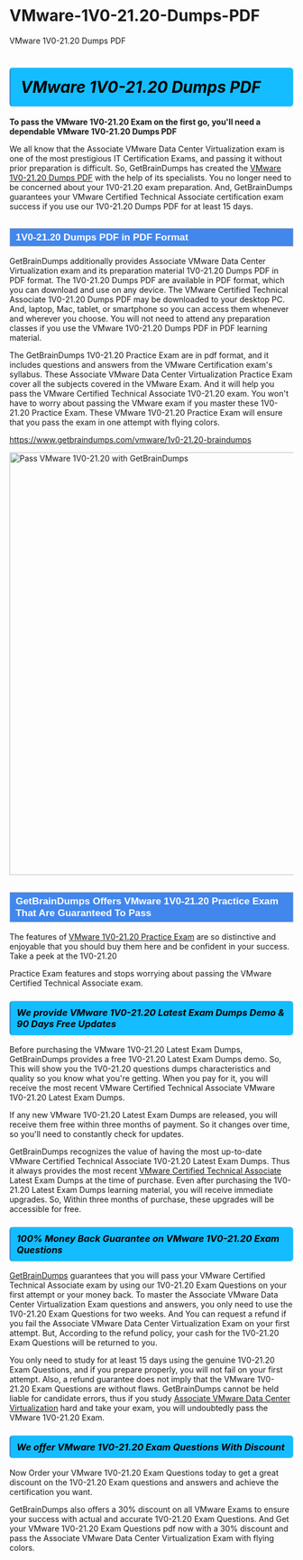 # VMware-1V0-21.20-Dumps-PDF
VMware 1V0-21.20 Dumps PDF
<h1><strong><span style="display: block; color: #000000; background: #14BDFF; border: 0.5px solid #AED6F1; border-left: 3px solid #3498DB; padding: .6em; border-radius: 6px;">                     <em>VMware 1V0-21.20 <span class="exam_variation">Dumps PDF</span> </em>                </span></strong>            </h1>                        <p><strong>To pass the VMware 1V0-21.20 Exam on the first go, you'll need a dependable VMware 1V0-21.20 <span class="exam_variation">Dumps PDF</span></strong></p>                        <p>We all know that the Associate VMware Data Center Virtualization exam is one of the most prestigious IT Certification Exams,             and passing it without prior preparation is difficult. So, GetBrainDumps has created the <a href="https://www.getbraindumps.com/vmware/1v0-21.20-braindumps">VMware 1V0-21.20 <span class="exam_variation">Dumps PDF</span></a> with the help of its specialists.             You no longer need to be concerned about your 1V0-21.20 exam preparation. And, GetBrainDumps guarantees your VMware Certified Technical Associate certification             exam success if you use our 1V0-21.20 <span class="exam_variation">Dumps PDF</span> for at least 15 days.</p>                        <h2 style="background: #4287ec; border: 1px solid #cccccc; padding: 5px 10px;">                <span style="color: #ffffff;">                    <span style="font-size: 11pt;">                        <span style="line-height: normal;">                            <span style="font-family: Calibri,sans-serif;">                                <strong>                                    <span style="font-size: 13.0pt;">1V0-21.20 <span class="exam_variation">Dumps PDF</span> in PDF Format</span>                                </strong>                            </span>                        </span>                    </span>                </span>            </h2>                        <p>GetBrainDumps additionally provides Associate VMware Data Center Virtualization exam and its preparation material 1V0-21.20 <span class="exam_variation">Dumps PDF</span> in PDF format.             The 1V0-21.20 <span class="exam_variation">Dumps PDF</span> are available in PDF format, which you can download and use on any device. The VMware Certified Technical Associate 1V0-21.20 <span class="exam_variation">Dumps PDF</span> may be downloaded             to your desktop PC. And, laptop, Mac, tablet, or smartphone so you can access them whenever and wherever you choose. You will not need to attend any preparation classes if you use             the VMware 1V0-21.20 <span class="exam_variation">Dumps PDF</span> in PDF learning material. </p>                        <p>The GetBrainDumps 1V0-21.20 <span class="exam_variation2">Practice Exam</span> are in pdf format, and  it includes questions and answers from the VMware Certification exam's syllabus. These             Associate VMware Data Center Virtualization <span class="exam_variation2">Practice Exam</span> cover all the subjects covered in the VMware Exam. And it will help you pass the             VMware Certified Technical Associate 1V0-21.20 exam. You won't have to worry about passing the VMware exam if you master these 1V0-21.20 <span class="exam_variation2">Practice Exam</span>.             These VMware 1V0-21.20 <span class="exam_variation2">Practice Exam</span> will ensure that you pass the exam in one attempt with flying colors.</p>                        <p><a href="https://www.getbraindumps.com/vmware/1v0-21.20-braindumps">https://www.getbraindumps.com/vmware/1v0-21.20-braindumps</a></p>                        <p><a href="https://www.getbraindumps.com/"><img src="https://www.getbraindumps.com/images/get-updated-exam-questions-with-discount-getbraindumps.jpg" class="postImage" alt="Pass VMware 1V0-21.20 with GetBrainDumps" width="750"></a></p>                            <h2 style="background: #4287ec; border: 1px solid #cccccc; padding: 5px 10px;">                <span style="color: #ffffff;">                    <span style="font-size: 11pt;">                        <span style="line-height: normal;">                            <span style="font-family: Calibri,sans-serif;">                                <strong>                                    <span style="font-size: 13.0pt;">GetBrainDumps Offers VMware 1V0-21.20 <span class="exam_variation2">Practice Exam</span> That Are Guaranteed To Pass</span>                                </strong>                            </span>                        </span>                    </span>                </span>            </h2>                        <p>The features of <a href="https://www.getbraindumps.com/vmware-braindumps.html">VMware 1V0-21.20 <span class="exam_variation2">Practice Exam</span></a> are so distinctive and enjoyable that you should buy them here and be confident in your success. Take a peek at the 1V0-21.20</p>            <p> <span class="exam_variation2">Practice Exam</span> features and stops worrying about passing the VMware Certified Technical Associate exam.</p>                        <h3>                <strong>                    <span style="display: block; color: #000000; background: #14BDFF; border: 0.5px solid #AED6F1; border-left: 3px solid #3498DB; padding: .6em; border-radius: 6px;">                        <em>We provide VMware 1V0-21.20 <span class="exam_variation3">Latest Exam Dumps</span> Demo &amp; 90 Days Free Updates</em>                    </span>                </strong>            </h3>                        <p>Before purchasing the VMware 1V0-21.20 <span class="exam_variation3">Latest Exam Dumps</span>, GetBrainDumps provides a free 1V0-21.20 <span class="exam_variation3">Latest Exam Dumps</span> demo. So, This will show you the 1V0-21.20 questions dumps             characteristics and quality so you know what you're getting. When you pay for it, you will receive the most recent             VMware Certified Technical Associate VMware 1V0-21.20 <span class="exam_variation3">Latest Exam Dumps</span>.</p>                        <p>If any new VMware 1V0-21.20 <span class="exam_variation3">Latest Exam Dumps</span> are released, you will receive them free within three months of payment.             So it changes over time, so you'll need to constantly check for updates.</p>                        <p>GetBrainDumps recognizes the value of having the most up-to-date VMware Certified Technical Associate 1V0-21.20 <span class="exam_variation3">Latest Exam Dumps</span>. Thus it always provides the most recent             <a href="https://www.getbraindumps.com/vmware/vmware-certified-technical-associate-braindumps.html">VMware Certified Technical Associate</a> <span class="exam_variation3">Latest Exam Dumps</span> at the time of purchase. Even after purchasing the 1V0-21.20 <span class="exam_variation3">Latest Exam Dumps</span> learning material, you will receive immediate upgrades.             So, Within three months of purchase, these upgrades will be accessible for free.</p>                        <h3>                <strong>                    <span style="display: block; color: #000000; background: #14BDFF; border: 0.5px solid #AED6F1; border-left: 3px solid #3498DB; padding: .6em; border-radius: 6px;">                        <em>100% Money Back Guarantee on VMware 1V0-21.20 <span class="exam_variation4">Exam Questions</span></em>                    </span>                </strong>            </h3>                        <p><a href="https://www.getbraindumps.com/">GetBrainDumps</a> guarantees that you will pass your VMware Certified Technical Associate exam by using our 1V0-21.20 <span class="exam_variation4">Exam Questions</span> on your first attempt or your money back.             To master the Associate VMware Data Center Virtualization Exam questions and answers, you only need to use the 1V0-21.20 <span class="exam_variation4">Exam Questions</span> for             two weeks. And You can request a refund if you fail the Associate VMware Data Center Virtualization Exam on your first attempt. But, According to the refund policy, your cash             for the 1V0-21.20 <span class="exam_variation4">Exam Questions</span> will be returned to you.</p>                        <p>You only need to study for at least 15 days using the genuine 1V0-21.20 <span class="exam_variation4">Exam Questions</span>, and if you prepare properly, you will not fail on your first attempt.             Also, a refund guarantee does not imply that the VMware 1V0-21.20 <span class="exam_variation4">Exam Questions</span> are without flaws. GetBrainDumps cannot be held liable for candidate errors,             thus if you study <a href="https://www.getbraindumps.com/vmware/1v0-21.20-braindumps">Associate VMware Data Center Virtualization</a> hard and take your exam, you will undoubtedly pass the VMware 1V0-21.20 Exam. </p>                        <h3>                <strong>                    <span style="display: block; color: #000000; background: #14BDFF; border: 0.5px solid #AED6F1; border-left: 3px solid #3498DB; padding: .6em; border-radius: 6px;">                        <em>We offer VMware 1V0-21.20 <span class="exam_variation4">Exam Questions</span> With Discount</em>                    </span>                </strong>            </h3>                        <p>Now Order your VMware 1V0-21.20 <span class="exam_variation4">Exam Questions</span> today to get a great discount on the 1V0-21.20 Exam questions and answers and achieve the certification you want.</p>                        <p>GetBrainDumps also offers a 30% discount on all VMware Exams to ensure your success with actual and accurate 1V0-21.20 <span class="exam_variation4">Exam Questions</span>. And Get your VMware 1V0-21.20 <span class="exam_variation4">Exam Questions</span>             pdf now with a 30% discount and pass the Associate VMware Data Center Virtualization Exam with flying colors.</p>                    
